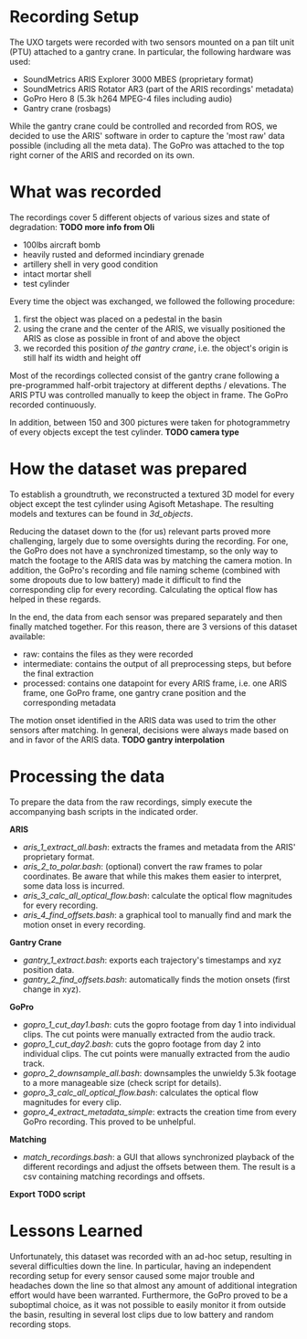 # Recording Setup
The UXO targets were recorded with two sensors mounted on a pan tilt unit (PTU) attached to a gantry crane. In particular, the following hardware was used:
- SoundMetrics ARIS Explorer 3000 MBES (proprietary format)
- SoundMetrics ARIS Rotator AR3 (part of the ARIS recordings' metadata)
- GoPro Hero 8 (5.3k h264 MPEG-4 files including audio)
- Gantry crane (rosbags)

While the gantry crane could be controlled and recorded from ROS, we decided to use the ARIS' software in order to capture the 'most raw' data possible (including all the meta data). The GoPro was attached to the top right corner of the ARIS and recorded on its own. 


# What was recorded
The recordings cover 5 different objects of various sizes and state of degradation:
**TODO more info from Oli**
- 100lbs aircraft bomb
- heavily rusted and deformed incindiary grenade
- artillery shell in very good condition
- intact mortar shell
- test cylinder

Every time the object was exchanged, we followed the following procedure:
1. first the object was placed on a pedestal in the basin
2. using the crane and the center of the ARIS, we visually positioned the ARIS as close as possible in front of and above the object
3. we recorded this position *of the gantry crane*, i.e. the object's origin is still half its width and height off

Most of the recordings collected consist of the gantry crane following a pre-programmed half-orbit trajectory at different depths / elevations. The ARIS PTU was controlled manually to keep the object in frame. The GoPro recorded continuously.

In addition, between 150 and 300 pictures were taken for photogrammetry of every objects except the test cylinder.
**TODO camera type**


# How the dataset was prepared
To establish a groundtruth, we reconstructed a textured 3D model for every object except the test cylinder using Agisoft Metashape. The resulting models and textures can be found in *3d_objects*.

Reducing the dataset down to the (for us) relevant parts proved more challenging, largely due to some oversights during the recording. For one, the GoPro does not have a synchronized timestamp, so the only way to match the footage to the ARIS data was by matching the camera motion. In addition, the GoPro's recording and file naming scheme (combined with some dropouts due to low battery) made it difficult to find the corresponding clip for every recording. Calculating the optical flow has helped in these regards.

In the end, the data from each sensor was prepared separately and then finally matched together. For this reason, there are 3 versions of this dataset available:
- raw: contains the files as they were recorded
- intermediate: contains the output of all preprocessing steps, but before the final extraction
- processed: contains one datapoint for every ARIS frame, i.e. one ARIS frame, one GoPro frame, one gantry crane position and the corresponding metadata

The motion onset identified in the ARIS data was used to trim the other sensors after matching. In general, decisions were always made based on and in favor of the ARIS data.
**TODO gantry interpolation**


# Processing the data
To prepare the data from the raw recordings, simply execute the accompanying bash scripts in the indicated order.

**ARIS**
- *aris_1_extract_all.bash*: extracts the frames and metadata from the ARIS' proprietary format.
- *aris_2_to_polar.bash*: (optional) convert the raw frames to polar coordinates. Be aware that while this makes them easier to interpret, some data loss is incurred.
- *aris_3_calc_all_optical_flow.bash*: calculate the optical flow magnitudes for every recording.
- *aris_4_find_offsets.bash*: a graphical tool to manually find and mark the motion onset in every recording.

**Gantry Crane**
- *gantry_1_extract.bash*: exports each trajectory's timestamps and xyz position data.
- *gantry_2_find_offsets.bash*: automatically finds the motion onsets (first change in xyz).

**GoPro**
- *gopro_1_cut_day1.bash*: cuts the gopro footage from day 1 into individual clips. The cut points were manually extracted from the audio track.
- *gopro_1_cut_day2.bash*: cuts the gopro footage from day 2 into individual clips. The cut points were manually extracted from the audio track.
- *gopro_2_downsample_all.bash*: downsamples the unwieldy 5.3k footage to a more manageable size (check script for details).
- *gopro_3_calc_all_optical_flow.bash*: calculates the optical flow magnitudes for every clip.
- *gopro_4_extract_metadata_simple*: extracts the creation time from every GoPro recording. This proved to be unhelpful.

**Matching**
- *match_recordings.bash*: a GUI that allows synchronized playback of the different recordings and adjust the offsets between them. The result is a csv containing matching recordings and offsets.

**Export**
**TODO script**


# Lessons Learned
Unfortunately, this dataset was recorded with an ad-hoc setup, resulting in several difficulties down the line. In particular, having an independent recording setup for every sensor caused some major trouble and headaches down the line so that almost any amount of additional integration effort would have been warranted. Furthermore, the GoPro proved to be a suboptimal choice, as it was not possible to easily monitor it from outside the basin, resulting in several lost clips due to low battery and random recording stops. 



